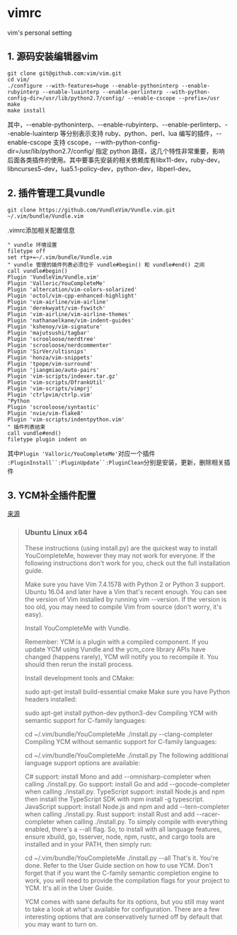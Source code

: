 # vimrc
vim's personal setting

## 1. 源码安装编辑器vim

```
git clone git@github.com:vim/vim.git
cd vim/
./configure --with-features=huge --enable-pythoninterp --enable-rubyinterp --enable-luainterp --enable-perlinterp --with-python-config-dir=/usr/lib/python2.7/config/ --enable-cscope --prefix=/usr
make
make install
```
其中，--enable-pythoninterp、--enable-rubyinterp、--enable-perlinterp、--enable-luainterp 等分别表示支持 ruby、python、perl、lua 编写的插件，--enable-cscope 支持 cscope，--with-python-config-dir=/usr/lib/python2.7/config/ 指定 python 路径，这几个特性非常重要，影响后面各类插件的使用。其中要事先安装的相关依赖库有libx11-dev，ruby-dev，libncurses5-dev，lua5.1-policy-dev，python-dev，libperl-dev。

## 2. 插件管理工具vundle
`git clone https://github.com/VundleVim/Vundle.vim.git ~/.vim/bundle/Vundle.vim`

.vimrc添加相关配置信息
```
" vundle 环境设置
filetype off
set rtp+=~/.vim/bundle/Vundle.vim
" vundle 管理的插件列表必须位于 vundle#begin() 和 vundle#end() 之间
call vundle#begin()
Plugin 'VundleVim/Vundle.vim'
Plugin 'Valloric/YouCompleteMe'
Plugin 'altercation/vim-colors-solarized'
Plugin 'octol/vim-cpp-enhanced-highlight'
Plugin 'vim-airline/vim-airline'
Plugin 'derekwyatt/vim-fswitch'
Plugin 'vim-airline/vim-airline-themes'
Plugin 'nathanaelkane/vim-indent-guides'
Plugin 'kshenoy/vim-signature'
Plugin 'majutsushi/tagbar'
Plugin 'scrooloose/nerdtree'
Plugin 'scrooloose/nerdcommenter'
Plugin 'SirVer/ultisnips'
Plugin 'honza/vim-snippets'
Plugin 'tpope/vim-surround'
Plugin 'jiangmiao/auto-pairs'
Plugin 'vim-scripts/indexer.tar.gz' 
Plugin 'vim-scripts/DfrankUtil'
Plugin 'vim-scripts/vimprj'
Plugin 'ctrlpvim/ctrlp.vim'
"Python
Plugin 'scrooloose/syntastic'
Plugin 'nvie/vim-flake8'
Plugin 'vim-scripts/indentpython.vim'
" 插件列表结束
call vundle#end()
filetype plugin indent on
```
其中`Plugin 'Valloric/YouCompleteMe'`对应一个插件
`:PluginInstall``:PluginUpdate``:PluginClean`分别是安装，更新，删除相关插件

## 3. YCM补全插件配置
[来源](https://github.com/Valloric/YouCompleteMe)
>### Ubuntu Linux x64
>
>These instructions (using install.py) are the quickest way to install YouCompleteMe, however they may not work for everyone. If the following instructions don't work for you, check out the full installation guide.
>
>Make sure you have Vim 7.4.1578 with Python 2 or Python 3 support. Ubuntu 16.04 and later have a Vim that's recent enough. You can see the version of Vim installed by running vim --version. If the version is too old, you may need to compile Vim from source (don't worry, it's easy).
>
>Install YouCompleteMe with Vundle.
>
>Remember: YCM is a plugin with a compiled component. If you update YCM using Vundle and the ycm_core library APIs have changed (happens rarely), YCM will notify you to recompile it. You should then rerun the install process.
>
>Install development tools and CMake:
>
>sudo apt-get install build-essential cmake
>Make sure you have Python headers installed:
>
>sudo apt-get install python-dev python3-dev
>Compiling YCM with semantic support for C-family languages:
>
>cd ~/.vim/bundle/YouCompleteMe
>./install.py --clang-completer
>Compiling YCM without semantic support for C-family languages:
>
>cd ~/.vim/bundle/YouCompleteMe
>./install.py
>The following additional language support options are available:
>
>C# support: install Mono and add --omnisharp-completer when calling ./install.py.
>Go support: install Go and add --gocode-completer when calling ./install.py.
>TypeScript support: install Node.js and npm then install the TypeScript SDK with npm install -g typescript.
>JavaScript support: install Node.js and npm and add --tern-completer when calling ./install.py.
>Rust support: install Rust and add --racer-completer when calling ./install.py.
>To simply compile with everything enabled, there's a --all flag. So, to install with all language features, ensure xbuild, go, tsserver, node, npm, rustc, and cargo tools are installed and in your PATH, then simply run:
>
>cd ~/.vim/bundle/YouCompleteMe
>./install.py --all
>That's it. You're done. Refer to the User Guide section on how to use YCM. Don't forget that if you want the C-family semantic completion engine to work, you will need to provide the compilation flags for your project to YCM. It's all in the User Guide.
>
>YCM comes with sane defaults for its options, but you still may want to take a look at what's available for configuration.   There are a few interesting options that are conservatively turned off by default that you may want to turn on.


